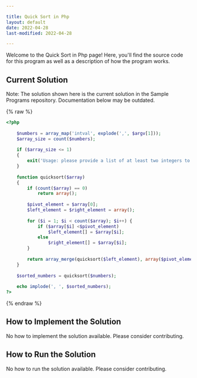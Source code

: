 ```yaml
---

title: Quick Sort in Php
layout: default
date: 2022-04-28
last-modified: 2022-04-28

---
```


Welcome to the Quick Sort in Php page! Here, you'll find the source code for this program as well as a description of how the program works.

## Current Solution

Note: The solution shown here is the current solution in the Sample Programs repository. Documentation below may be outdated.

{% raw %}

```Php
<?php
 
    $numbers = array_map('intval', explode(',', $argv[1]));
    $array_size = count($numbers);
    
    if ($array_size <= 1)
    {
        exit('Usage: please provide a list of at least two integers to sort in the format "1, 2, 3, 4, 5"');
    }
 
    function quicksort($array)
    {
        if (count($array) == 0)
            return array();
 
        $pivot_element = $array[0];
        $left_element = $right_element = array();
 
        for ($i = 1; $i < count($array); $i++) {
            if ($array[$i] <$pivot_element)
                $left_element[] = $array[$i];
            else
                $right_element[] = $array[$i];
        }
 
        return array_merge(quicksort($left_element), array($pivot_element), quicksort($right_element));
    }
 
    $sorted_numbers = quicksort($numbers);
 
    echo implode(', ', $sorted_numbers);
?>

```

{% endraw %}

## How to Implement the Solution

No how to implement the solution available. Please consider contributing.

## How to Run the Solution

No how to run the solution available. Please consider contributing.